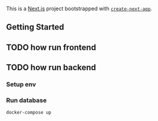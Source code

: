 This is a [Next.js](https://nextjs.org/) project bootstrapped with [`create-next-app`](https://github.com/vercel/next.js/tree/canary/packages/create-next-app).

## Getting Started

## TODO how run frontend

## TODO how run backend

### Setup env 
<!-- TODO copy from .env.example to .env -->

### Run database

```
docker-compose up
```

